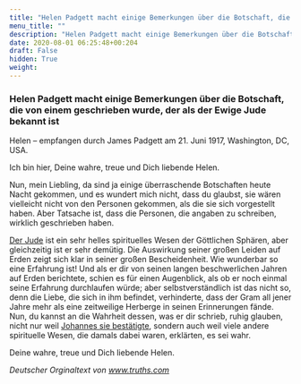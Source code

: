 ```yaml
---
title: "Helen Padgett macht einige Bemerkungen über die Botschaft, die von einem geschrieben wurde, der als der Ewige Jude bekannt ist"
menu_title: ""
description: "Helen Padgett macht einige Bemerkungen über die Botschaft, die von einem geschrieben wurde, der als der Ewige Jude bekannt ist"
date: 2020-08-01 06:25:48+00:204
draft: False
hidden: True
weight:
---
```

### Helen Padgett macht einige Bemerkungen über die Botschaft, die von einem geschrieben wurde, der als der Ewige Jude bekannt ist

Helen – empfangen durch James Padgett am 21. Juni 1917, Washington, DC, USA.

Ich bin hier, Deine wahre, treue und Dich liebende Helen.

Nun, mein Liebling, da sind ja einige überraschende Botschaften heute Nacht gekommen, und es wundert mich nicht, dass du glaubst, sie wären vielleicht nicht von den Personen gekommen, als die sie sich vorgestellt haben. Aber Tatsache ist, dass die Personen, die angaben zu schreiben, wirklich geschrieben haben.

[Der Jude](/padgett-botschaften/padgett-botschaften-in-reihenfolge-des-datums/padgett-botschaften-1917/warte-nur-bis-ich-komme-des-ewigen-juden-erfahrung-jep-unbekannt-21-juni-1917/) ist ein sehr helles spirituelles Wesen der Göttlichen Sphären, aber gleichzeitig ist er sehr demütig. Die Auswirkung seiner großen Leiden auf Erden zeigt sich klar in seiner großen Bescheidenheit. Wie wunderbar so eine Erfahrung ist! Und als er dir von seinen langen beschwerlichen Jahren auf Erden berichtete, schien es für einen Augenblick, als ob er noch einmal seine Erfahrung durchlaufen würde; aber selbstverständlich ist das nicht so, denn die Liebe, die sich in ihm befindet, verhinderte, dass der Gram all jener Jahre mehr als eine zeitweilige Herberge in seinen Erinnerungen fände. Nun, du kannst an die Wahrheit dessen, was er dir schrieb, ruhig glauben, nicht nur weil [Johannes sie bestätigte](/padgett-botschaften/padgett-botschaften-in-reihenfolge-des-datums/padgett-botschaften-1917/johannes-bekraeftigt-die-aussergewoehnliche-erfahrung-des-ewigen-juden-jep-johannes-21-juni-1917/), sondern auch weil viele andere spirituelle Wesen, die damals dabei waren, erklärten, es sei wahr.

Deine wahre, treue und Dich liebende Helen.

*Deutscher Orginaltext von www.truths.com*
